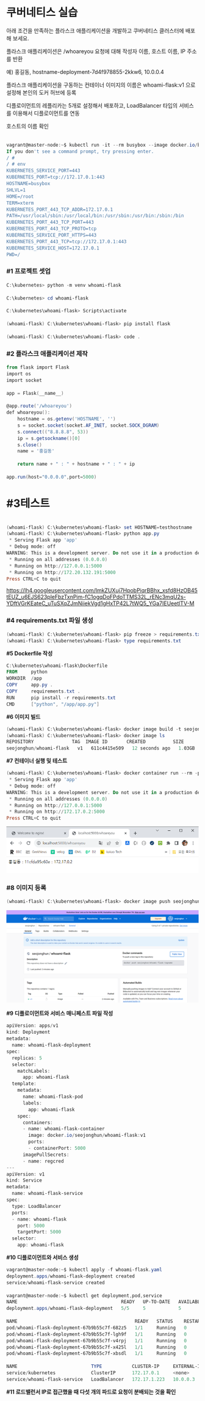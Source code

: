 # 쿠버네티스 실습

아래 조건을 만족하는 플라스크 애플리케이션을 개발하고 쿠버네티스 클러스터에 배포해 보세요.

플라스크 애플리케이션은 /whoareyou 요청에 대해 작성자 이름, 호스트 이름, IP 주소를 반환

예) 홍길동, hostname-deployment-7d4f978855-2kkw6, 10.0.0.4

플라스크 애플리케이션을 구동하는 컨테이너 이미지의 이름은 whoami-flask:v1 으로 설정해 본인의 도커 허브에 등록

디플로이먼트의 레플리카는 5개로 설정해서 배포하고, LoadBalancer 타입의 서비스를 이용해서 디플로이먼트를 연동

호스트의 이름 확인 

```powershell

vagrant@master-node:~$ kubectl run -it --rm busybox --image docker.io/busybox /bin/sh
If you don't see a command prompt, try pressing enter.
/ #
/ # env
KUBERNETES_SERVICE_PORT=443
KUBERNETES_PORT=tcp://172.17.0.1:443
HOSTNAME=busybox
SHLVL=1
HOME=/root
TERM=xterm
KUBERNETES_PORT_443_TCP_ADDR=172.17.0.1
PATH=/usr/local/sbin:/usr/local/bin:/usr/sbin:/usr/bin:/sbin:/bin
KUBERNETES_PORT_443_TCP_PORT=443
KUBERNETES_PORT_443_TCP_PROTO=tcp
KUBERNETES_SERVICE_PORT_HTTPS=443
KUBERNETES_PORT_443_TCP=tcp://172.17.0.1:443
KUBERNETES_SERVICE_HOST=172.17.0.1
PWD=/
```

### **#1 프로젝트 셋업**

```powershell
C:\kubernetes> python -m venv whoami-flask

C:\kubernetes> cd whoami-flask

C:\kubernetes\whoami-flask> Scripts\activate

(whoami-flask) C:\kubernetes\whoami-flask> pip install flask

(whoami-flask) C:\kubernetes\whoami-flask> code .
```

### **#2 플라스크 애플리케이션 제작**

```powershell
from flask import Flask
import os
import socket

app = Flask(__name__)

@app.route('/whoareyou')
def whoareyou():
    hostname = os.getenv('HOSTNAME', '')
    s = socket.socket(socket.AF_INET, socket.SOCK_DGRAM)
    s.connect(("8.8.8.8", 53))
    ip = s.getsockname()[0]
    s.close()
    name = '홍길동'

    return name + " : " + hostname + " : " + ip

app.run(host="0.0.0.0",port=5000)
```

# #3테스트

```powershell
 
(whoami-flask) C:\kubernetes\whoami-flask> set HOSTNAME=testhostname		⇐ 환경변수 설정
(whoami-flask) C:\kubernetes\whoami-flask> python app.py
 * Serving Flask app 'app'
 * Debug mode: off
WARNING: This is a development server. Do not use it in a production deployment. Use a production WSGI server instead.
 * Running on all addresses (0.0.0.0)
 * Running on http://127.0.0.1:5000
 * Running on http://172.20.132.191:5000
Press CTRL+C to quit
```

https://lh4.googleusercontent.com/lmkZUXuj7HpobPiqrBBhx_xsfd8HzOB45tEUZ_u6EJS623pleFbzTxnPim-fC1ogqDoFPdoTTMS32L_rENc3mqU2s-YDftVGrKEateC_uTuSXqZJmNiiekVgd1gHxTP42L7tWQ5_YGa7IEUeetlTV-M

### **#4 requirements.txt 파일 생성**

```powershell
(whoami-flask) C:\kubernetes\whoami-flask> pip freeze > requirements.txt
(whoami-flask) C:\kubernetes\whoami-flask> type requirements.txt
```

****#5 Dockerfile 작성****

```powershell
C:\kubernetes\whoami-flask\Dockerfile
FROM     python
WORKDIR  /app
COPY     app.py .
COPY     requirements.txt .
RUN      pip install -r requirements.txt
CMD      ["python", "/app/app.py"]
```

****#6 이미지 빌드****

```powershell
(whoami-flask) C:\kubernetes\whoami-flask> docker image build -t seojonghun/whoami-flask:v1 .
(whoami-flask) C:\kubernetes\whoami-flask> docker image ls
REPOSITORY              TAG  IMAGE ID       CREATED          SIZE
seojonghun/whoami-flask   v1   611c4415e509   12 seconds ago   1.03GB
```

****#7 컨테이너 실행 및 테스트****

```powershell
(whoami-flask) C:\kubernetes\whoami-flask> docker container run --rm -p 5000:5000 seojonghun/whoami-flask:v1
 * Serving Flask app 'app'
 * Debug mode: off
WARNING: This is a development server. Do not use it in a production deployment. Use a production WSGI server instead.
 * Running on all addresses (0.0.0.0)
 * Running on http://127.0.0.1:5000
 * Running on http://172.17.0.2:5000
Press CTRL+C to quit
```

![Alt text](img/image-27.png)

### **#8 이미지 등록**

```powershell
(whoami-flask) C:\kubernetes\whoami-flask> docker image push seojonghun/whoami-flask:v1
```

![Alt text](img/image-26.png)

****#9 디플로이먼트와 서비스 매니페스트 파일 작성****

```powershell
apiVersion: apps/v1
kind: Deployment
metadata:
  name: whoami-flask-deployment
spec:
  replicas: 5
  selector:
    matchLabels:
      app: whoami-flask
  template:
    metadata:
      name: whoami-flask-pod
      labels:
        app: whoami-flask
    spec:
      containers:
      - name: whoami-flask-container
        image: docker.io/seojonghun/whoami-flask:v1
        ports:
        - containerPort: 5000
      imagePullSecrets:
      - name: regcred
---
apiVersion: v1
kind: Service
metadata:
  name: whoami-flask-service
spec:
  type: LoadBalancer
  ports:
  - name: whoami-flask
    port: 5000
    targetPort: 5000
  selector:
    app: whoami-flask
```

****#10 디플로이먼트와 서비스 생성****

```powershell
vagrant@master-node:~$ kubectl apply -f whoami-flask.yaml
deployment.apps/whoami-flask-deployment created
service/whoami-flask-service created

vagrant@master-node:~$ kubectl get deployment,pod,service
NAME                                      READY   UP-TO-DATE   AVAILABLE   AGE
deployment.apps/whoami-flask-deployment   5/5     5            5           11s

NAME                                           READY   STATUS    RESTARTS   AGE
pod/whoami-flask-deployment-67b9b55c7f-682z5   1/1     Running   0          10s
pod/whoami-flask-deployment-67b9b55c7f-lgh9f   1/1     Running   0          10s
pod/whoami-flask-deployment-67b9b55c7f-v4rpj   1/1     Running   0          10s
pod/whoami-flask-deployment-67b9b55c7f-x425l   1/1     Running   0          10s
pod/whoami-flask-deployment-67b9b55c7f-xbsdl   1/1     Running   0          10s

NAME                           TYPE           CLUSTER-IP     EXTERNAL-IP   PORT(S)          AGE
service/kubernetes             ClusterIP      172.17.0.1     <none>        443/TCP          5d17h
service/whoami-flask-service   LoadBalancer   172.17.1.223   10.0.0.3      5000:30386/TCP   10s
```

****#11 로드밸런서 IP로 접근했을 때 다섯 개의 파드로 요청이 분배되는 것을 확인****